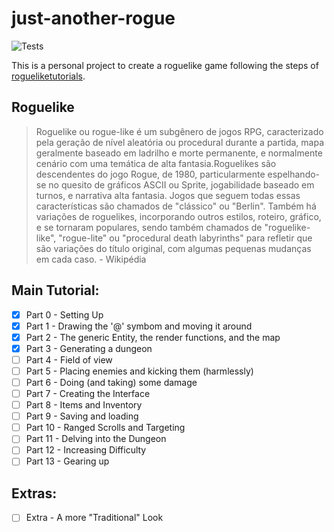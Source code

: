 # just-another-rogue

![Tests](https://github.com/okada-t-rafael/just-another-rogue/actions/workflows/tests.yml/badge.svg)

This is a personal project to create a roguelike game following the steps of [rogueliketutorials](<https://rogueliketutorials.com/tutorials/tcod/v2/>).

## Roguelike

> Roguelike ou rogue-like é um subgênero de jogos RPG, caracterizado pela geração de nível aleatória ou procedural durante a partida, mapa geralmente baseado em ladrilho e morte permanente, e normalmente cenário com uma temática de alta fantasia.Roguelikes são descendentes do jogo Rogue, de 1980, particularmente espelhando-se no quesito de gráficos ASCII ou Sprite, jogabilidade baseado em turnos, e narrativa alta fantasia. Jogos que seguem todas essas características são chamados de "clássico" ou "Berlin". Também há variações de roguelikes, incorporando outros estilos, roteiro, gráfico, e se tornaram populares, sendo também chamados de "roguelike-like", "rogue-lite" ou "procedural death labyrinths" para refletir que são variações do título original, com algumas pequenas mudanças em cada caso. - Wikipédia

## Main Tutorial:

- [x] Part 0 - Setting Up
- [x] Part 1 - Drawing the '@' symbom and moving it around
- [x] Part 2 - The generic Entity, the render functions, and the map
- [x] Part 3 - Generating a dungeon
- [ ] Part 4 - Field of view
- [ ] Part 5 - Placing enemies and kicking them (harmlessly)
- [ ] Part 6 - Doing (and taking) some damage
- [ ] Part 7 - Creating the Interface
- [ ] Part 8 - Items and Inventory
- [ ] Part 9 - Saving and loading
- [ ] Part 10 - Ranged Scrolls and Targeting
- [ ] Part 11 - Delving into the Dungeon
- [ ] Part 12 - Increasing Difficulty
- [ ] Part 13 - Gearing up

## Extras:
- [ ] Extra - A more "Traditional" Look
